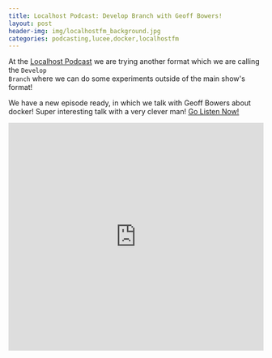 ```yaml
---
title: Localhost Podcast: Develop Branch with Geoff Bowers!
layout: post
header-img: img/localhostfm_background.jpg
categories: podcasting,lucee,docker,localhostfm
---
```


At the <a href="http://localhost.fm">Localhost Podcast</a> we are trying another format which we are calling the <code>Develop Branch</code> where we can do some experiments outside of the main show's format! 

We have a new episode ready, in which we talk with Geoff Bowers about docker! Super interesting talk with a very clever man! <a href="https://soundcloud.com/localhostfm/localhost-podcast-episode-001-1">Go Listen Now!</a> 

<iframe width="100%" height="450" scrolling="no" frameborder="no" src="https://w.soundcloud.com/player/?url=https%3A//api.soundcloud.com/tracks/306353727&amp;auto_play=false&amp;hide_related=false&amp;show_comments=true&amp;show_user=true&amp;show_reposts=false&amp;visual=true"></iframe>
